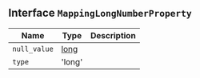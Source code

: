 ## Interface `MappingLongNumberProperty`

| Name | Type | Description |
| - | - | - |
| `null_value` | [long](./long.md) | &nbsp; |
| `type` | 'long' | &nbsp; |
